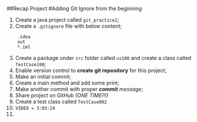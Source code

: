 ##Recap Project
#Adding Git Ignore from the beginning

1. Create a java project called `git_practice2`;
2. Create a `.gitignore` file with below content;
```
    .idea
    out
    *.iml
```
3. Create a package under `src` folder called `us100` and create
   a class called `TestCase100`;
4. Enable version control to **create git repository** for
   this project;
5. Make an initial commit;
6. Create a main method and add some print;
7. Make another commit with proper ***commit*** *message*;
8. Share project on GitHub *(ONE TIME!!!)*
9. Create a test class called `TestCase002`
10. ```VIDEO = 3:03:24```
11. 